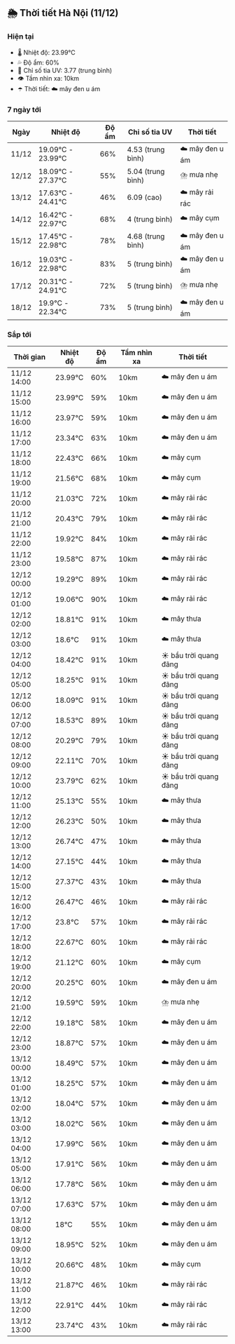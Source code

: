 ## 🌦️ Thời tiết Hà Nội (11/12)

### Hiện tại

- 🌡️ Nhiệt độ: 23.99℃
- 💦 Độ ẩm: 60%
- 🌟 Chỉ số tia UV: 3.77 (trung bình)
- 👁️ Tầm nhìn xa: 10km
- ☂️ Thời tiết: ☁️ mây đen u ám

### 7 ngày tới

| Ngày | Nhiệt độ | Độ ẩm | Chỉ số tia UV | Thời tiết |
| --- | --- | --- | --- | --- |
| 11/12 | 19.09℃ - 23.99℃ | 66% | 4.53 (trung bình) | ☁️ mây đen u ám |
| 12/12 | 18.09℃ - 27.37℃ | 55% | 5.04 (trung bình) | ⛈️ mưa nhẹ |
| 13/12 | 17.63℃ - 24.41℃ | 46% | 6.09 (cao) | ☁️ mây rải rác |
| 14/12 | 16.42℃ - 22.97℃ | 68% | 4 (trung bình) | ☁️ mây cụm |
| 15/12 | 17.45℃ - 22.98℃ | 78% | 4.68 (trung bình) | ☁️ mây đen u ám |
| 16/12 | 19.03℃ - 22.98℃ | 83% | 5 (trung bình) | ☁️ mây đen u ám |
| 17/12 | 20.31℃ - 24.91℃ | 72% | 5 (trung bình) | ⛈️ mưa nhẹ |
| 18/12 | 19.9℃ - 22.34℃ | 73% | 5 (trung bình) | ☁️ mây đen u ám |

### Sắp tới

| Thời gian | Nhiệt độ | Độ ẩm | Tầm nhìn xa | Thời tiết |
| --- | --- | --- | --- | --- |
| 11/12 14:00 | 23.99℃ | 60% | 10km | ☁️ mây đen u ám |
| 11/12 15:00 | 23.99℃ | 59% | 10km | ☁️ mây đen u ám |
| 11/12 16:00 | 23.97℃ | 59% | 10km | ☁️ mây đen u ám |
| 11/12 17:00 | 23.34℃ | 63% | 10km | ☁️ mây đen u ám |
| 11/12 18:00 | 22.43℃ | 66% | 10km | ☁️ mây cụm |
| 11/12 19:00 | 21.56℃ | 68% | 10km | ☁️ mây cụm |
| 11/12 20:00 | 21.03℃ | 72% | 10km | ☁️ mây rải rác |
| 11/12 21:00 | 20.43℃ | 79% | 10km | ☁️ mây rải rác |
| 11/12 22:00 | 19.92℃ | 84% | 10km | ☁️ mây rải rác |
| 11/12 23:00 | 19.58℃ | 87% | 10km | ☁️ mây rải rác |
| 12/12 00:00 | 19.29℃ | 89% | 10km | ☁️ mây rải rác |
| 12/12 01:00 | 19.06℃ | 90% | 10km | ☁️ mây rải rác |
| 12/12 02:00 | 18.81℃ | 91% | 10km | ☁️ mây thưa |
| 12/12 03:00 | 18.6℃ | 91% | 10km | ☁️ mây thưa |
| 12/12 04:00 | 18.42℃ | 91% | 10km | ☀️ bầu trời quang đãng |
| 12/12 05:00 | 18.25℃ | 91% | 10km | ☀️ bầu trời quang đãng |
| 12/12 06:00 | 18.09℃ | 91% | 10km | ☀️ bầu trời quang đãng |
| 12/12 07:00 | 18.53℃ | 89% | 10km | ☀️ bầu trời quang đãng |
| 12/12 08:00 | 20.29℃ | 79% | 10km | ☀️ bầu trời quang đãng |
| 12/12 09:00 | 22.11℃ | 70% | 10km | ☀️ bầu trời quang đãng |
| 12/12 10:00 | 23.79℃ | 62% | 10km | ☀️ bầu trời quang đãng |
| 12/12 11:00 | 25.13℃ | 55% | 10km | ☁️ mây thưa |
| 12/12 12:00 | 26.23℃ | 50% | 10km | ☁️ mây thưa |
| 12/12 13:00 | 26.74℃ | 47% | 10km | ☁️ mây thưa |
| 12/12 14:00 | 27.15℃ | 44% | 10km | ☁️ mây thưa |
| 12/12 15:00 | 27.37℃ | 43% | 10km | ☁️ mây thưa |
| 12/12 16:00 | 26.47℃ | 46% | 10km | ☁️ mây rải rác |
| 12/12 17:00 | 23.8℃ | 57% | 10km | ☁️ mây rải rác |
| 12/12 18:00 | 22.67℃ | 60% | 10km | ☁️ mây rải rác |
| 12/12 19:00 | 21.12℃ | 60% | 10km | ☁️ mây cụm |
| 12/12 20:00 | 20.25℃ | 60% | 10km | ☁️ mây đen u ám |
| 12/12 21:00 | 19.59℃ | 59% | 10km | ⛈️ mưa nhẹ |
| 12/12 22:00 | 19.18℃ | 58% | 10km | ☁️ mây đen u ám |
| 12/12 23:00 | 18.87℃ | 57% | 10km | ☁️ mây đen u ám |
| 13/12 00:00 | 18.49℃ | 57% | 10km | ☁️ mây đen u ám |
| 13/12 01:00 | 18.25℃ | 57% | 10km | ☁️ mây đen u ám |
| 13/12 02:00 | 18.04℃ | 57% | 10km | ☁️ mây đen u ám |
| 13/12 03:00 | 18.02℃ | 56% | 10km | ☁️ mây đen u ám |
| 13/12 04:00 | 17.99℃ | 56% | 10km | ☁️ mây đen u ám |
| 13/12 05:00 | 17.91℃ | 56% | 10km | ☁️ mây đen u ám |
| 13/12 06:00 | 17.78℃ | 56% | 10km | ☁️ mây đen u ám |
| 13/12 07:00 | 17.63℃ | 57% | 10km | ☁️ mây đen u ám |
| 13/12 08:00 | 18℃ | 55% | 10km | ☁️ mây đen u ám |
| 13/12 09:00 | 18.95℃ | 52% | 10km | ☁️ mây đen u ám |
| 13/12 10:00 | 20.66℃ | 48% | 10km | ☁️ mây cụm |
| 13/12 11:00 | 21.87℃ | 46% | 10km | ☁️ mây rải rác |
| 13/12 12:00 | 22.91℃ | 44% | 10km | ☁️ mây rải rác |
| 13/12 13:00 | 23.74℃ | 43% | 10km | ☁️ mây rải rác |
